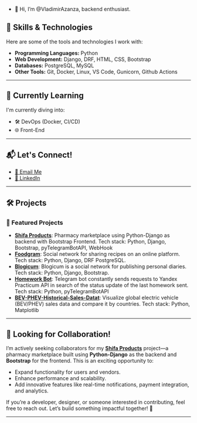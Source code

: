 - 👋 Hi, I’m @VladimirAzanza, backend enthusiast.
## 🔧 Skills & Technologies
Here are some of the tools and technologies I work with:

- **Programming Languages:** Python
- **Web Development:** Django, DRF, HTML, CSS, Bootstrap
- **Databases:** PostgreSQL, MySQL
- **Other Tools:** Git, Docker, Linux, VS Code, Gunicorn, Github Actions

---
## 🌱 Currently Learning
I'm currently diving into:

- 🛠️ DevOps (Docker, CI/CD)
- 🌐 Front-End

---
## 📬 Let's Connect!
- [📧 Email Me](mailto:vladimirazanza@gmail.com)
- [💼 LinkedIn](https://www.linkedin.com/in/vladimir--azanza/)

---
## 🛠️ Projects
### 🚀 Featured Projects
- **[Shifa Products](https://github.com/VladimirAzanza/shifa_products)**: Pharmacy marketplace using Python-Django as backend with Bootstrap Frontend. Tech stack: Python, Django, Bootstrap, pyTelegramBotAPI, WebHook
- **[Foodgram](https://github.com/VladimirAzanza/foodgram)**: Social network for sharing recipes on an online platform. Tech stack: Python, Django, DRF PostgreSQL.
- **[Blogicum](https://github.com/VladimirAzanza/django_sprint4)**: Blogicum is a social network for publishing personal diaries. Tech stack: Python, Django, Bootstrap.
- **[Homework Bot](https://github.com/VladimirAzanza/homework_bot)**: Telegram bot constantly sends requests to Yandex Practicum API in search of the status update of the last homework sent. Tech stack: Python, pyTelegramBotAPI
- **[BEV-PHEV-Historical-Sales-Datat](https://github.com/VladimirAzanza/BEV-PHEV-Historical-Sales-Data)**: Visualize global electric vehicle (BEV/PHEV) sales data and compare it by countries. Tech stack: Python, Matplotlib

---
## 🤝 Looking for Collaboration!
I’m actively seeking collaborators for my **[Shifa Products](https://github.com/VladimirAzanza/shifa_products)** project—a pharmacy marketplace built using **Python-Django** as the backend and **Bootstrap** for the frontend. This is an exciting opportunity to:

- Expand functionality for users and vendors.
- Enhance performance and scalability.
- Add innovative features like real-time notifications, payment integration, and analytics.

If you’re a developer, designer, or someone interested in contributing, feel free to reach out. Let’s build something impactful together! 🚀

---

<!---
VladimirAzanza/VladimirAzanza is a ✨ special ✨ repository because its `README.md` (this file) appears on your GitHub profile.
You can click the Preview link to take a look at your changes.
--->
